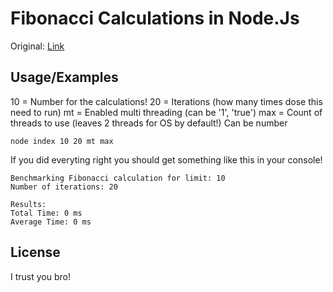 # Fibonacci Calculations in Node.Js

Original: [Link](https://gist.github.com/Softwave/f61091aed8c8d8249014b5056447a698)
## Usage/Examples
10 = Number for the calculations!
20 = Iterations (how many times dose this need to run)
mt = Enabled multi threading (can be '1', 'true')
max = Count of threads to use (leaves 2 threads for OS by default!) Can be number
```
node index 10 20 mt max
```
If you did everyting right you should get something like this in your console!
```
Benchmarking Fibonacci calculation for limit: 10
Number of iterations: 20

Results:
Total Time: 0 ms
Average Time: 0 ms
```


## License

I trust you bro!

